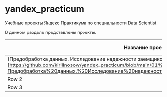 # yandex_practicum

Учебные проекты Яндекс Практикума по специальности Data Scientist

В данном разделе представлены проекты:

| Название проекта | Описание | Используемые библиотеки |
|----------|----------|----------|
| (Предобработка данных. Исследование надежности заемщиков)[https://github.com/kirillnosow/yandex_practicum/blob/main/01%20Исследование%20надежности%20заемщиков/Предобработка%20данных.%20Исследование%20надежности%20заемщиков.ipynb]    | Cell 2   | Cell 3   |
| Row 2    | Cell 5   | Cell 6   |
| Row 3    | Cell 8   | Cell 9   |
